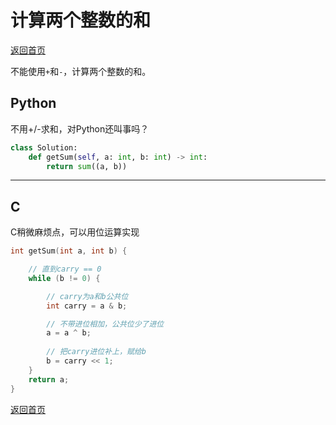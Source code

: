 # 计算两个整数的和
[返回首页](../README.md)

不能使用`+`和`-`，计算两个整数的和。

## Python
不用+/-求和，对Python还叫事吗？
```python
class Solution:
    def getSum(self, a: int, b: int) -> int:
        return sum((a, b))
```
---

## C
C稍微麻烦点，可以用位运算实现
```c
int getSum(int a, int b) {

    // 直到carry == 0
    while (b != 0) {

        // carry为a和b公共位
        int carry = a & b;

        // 不带进位相加，公共位少了进位
        a = a ^ b;
        
        // 把carry进位补上，赋给b
        b = carry << 1;
    }
    return a;
}
```
[返回首页](../README.md)